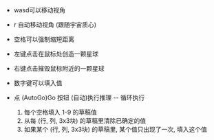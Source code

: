 - wasd可以移动视角
- r 自动移动视角 (跟随宇宙质心)
- 空格可以强制缩短距离
- 左键点击在鼠标处创造一颗星球
- 右键点击摧毁鼠标附近的一颗星球


- 数字键可以填入值
- 点 (AutoGo)Go 按钮 (自动)执行推理 -- 循环执行
    1. 每个空格填入 1-9 的草稿值
    2. 从每 (行, 列, 3x3块) 的草稿里清除已确定的值
    3. 如果某个 (行, 列, 3x3块) 的草稿里, 某个值只出现了一次, 填入这个值